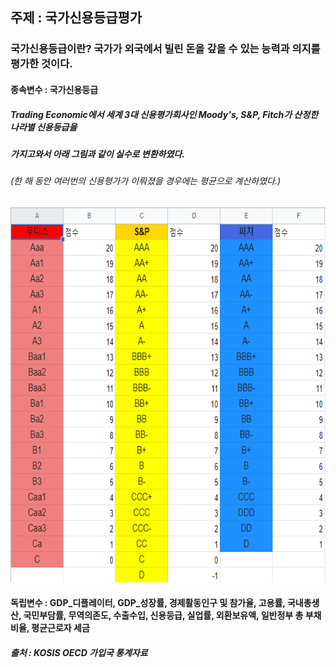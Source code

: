 ## 주제 : 국가신용등급평가

### 국가신용등급이란? 국가가 외국에서 빌린 돈을 갚을 수 있는 능력과 의지를 평가한 것이다. 

#### 종속변수 : 국가신용등급
##### Trading Economic에서 세계 3대 신용평가회사인 Moody's, S&P, Fitch가 산정한 나라별 신용등급을
##### 가지고와서 아래 그림과 같이 실수로 변환하였다.
###### (한 해 동안 여러번의 신용평가가 이뤄졌을 경우에는  평균으로 계산하였다.)
<img src="datasets\신용등급 점수기준.png" width="700" height="600"/>  

#### 독립변수 : GDP_디플레이터, GDP_성장률, 경제활동인구 및 참가율, 고용률, 국내총생산, 국민부담률, 무역의존도, 수출수입, 신용등급, 실업률, 외환보유액, 일반정부 총 부채비율, 평균근로자 세금
##### 출처 : KOSIS OECD 가입국 통계자료